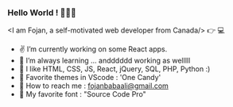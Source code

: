 ### Hello World ! 👋😄👋

 <I am Fojan, a self-motivated web developer from Canada/> :point_right: 💻

- ✌  I’m currently working on some React apps.
- 🌱 I’m always learning ... andddddd working as welllll
- 💛 I like HTML, CSS, JS, React, jQuery, SQL, PHP, Python :)
- 🍭 Favorite themes in VScode : 'One Candy'
- 💌 How to reach me : fojanbabaali@gmail.com
- 💙 My favorite font : "Source Code Pro"

